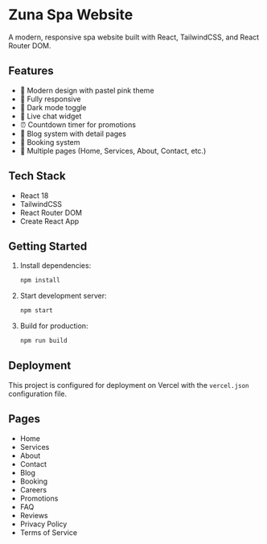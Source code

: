 # Zuna Spa Website

A modern, responsive spa website built with React, TailwindCSS, and React Router DOM.

## Features

- 🎨 Modern design with pastel pink theme
- 📱 Fully responsive
- 🌙 Dark mode toggle
- 💬 Live chat widget
- ⏰ Countdown timer for promotions
- 📝 Blog system with detail pages
- 📅 Booking system
- 🎯 Multiple pages (Home, Services, About, Contact, etc.)

## Tech Stack

- React 18
- TailwindCSS
- React Router DOM
- Create React App

## Getting Started

1. Install dependencies:

   ```bash
   npm install
   ```

2. Start development server:

   ```bash
   npm start
   ```

3. Build for production:
   ```bash
   npm run build
   ```

## Deployment

This project is configured for deployment on Vercel with the `vercel.json` configuration file.

## Pages

- Home
- Services
- About
- Contact
- Blog
- Booking
- Careers
- Promotions
- FAQ
- Reviews
- Privacy Policy
- Terms of Service
